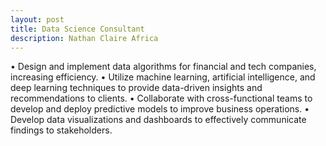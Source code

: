 ```yaml
---
layout: post
title: Data Science Consultant
description: Nathan Claire Africa
---
```


• Design and implement data algorithms for financial and tech companies, increasing efficiency.
• Utilize machine learning, artificial intelligence, and deep learning techniques to provide data-driven insights and recommendations to clients.
• Collaborate with cross-functional teams to develop and deploy predictive models to improve business operations.
• Develop data visualizations and dashboards to effectively communicate findings to stakeholders.
